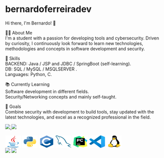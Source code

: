 # bernardoferreiradev

Hi there, I'm Bernardo! 👋

👨‍💻 About Me <br>
I'm a student with a passion for developing tools and cybersecurity. Driven by curiosity, I continuously look forward to learn new technologies, methodologies and concepts in software development and security.

🧠 Skills <br>
BACKEND: Java / JSP and JDBC / SpringBoot (self-learning). <br>
DB: SQL / MySQL / MSQLSERVER . <br>
Languages: Python, C.

📚 Currently Learning <br>
Software development in different fields. <br> 
Security/Networking concepts and  mainly self-taught.

🎯 Goals <br>
Combine security with development to build tools, stay updated with the latest technologies, and excel as a recognized professional in the field.


<div>
<a href="https://beacons.ai/bernardoferreiradev">
<img height="160em" src="https://github-readme-stats.vercel.app/api?username=bernardoferreiradev&show_icons=true&theme=dark&include_all_commits=true&count_private=true"/>
<img height="160em" src="https://github-readme-stats.vercel.app/api/top-langs/?username=bernardoferreiradev&layout=compact&langs_count=16&theme=dracula"/>
</div>


<div style="display: inline-block"><br>
<img align="center" alt="Java" height="40" width="50" src="https://raw.githubusercontent.com/devicons/devicon/master/icons/java/java-original.svg">
<img align="center" alt="Python" height="40" width="50" src="https://raw.githubusercontent.com/devicons/devicon/master/icons/python/python-original.svg">
<img align="center" alt="C" height="40" width="50" src="https://raw.githubusercontent.com/devicons/devicon/master/icons/c/c-original.svg">
<img align="center" alt="MySQL" height="40" width="50" src="https://raw.githubusercontent.com/devicons/devicon/master/icons/mysql/mysql-original.svg">
<img align="center" alt="Pycharm" height="40" width="50" src="https://raw.githubusercontent.com/devicons/devicon/master/icons/pycharm/pycharm-original.svg">
<img align="center" alt="VSCode" height="40" width="50" src="https://raw.githubusercontent.com/devicons/devicon/master/icons/vscode/vscode-original.svg">
<img align="center" alt="Linux" height="40" width="50" src="https://raw.githubusercontent.com/devicons/devicon/master/icons/linux/linux-original.svg">
</div>


<div>
  <a href="bernardodferreira@outlook.com" target="_blank"><img src="https://img.shields.io/badge/Microsoft_Outlook-0078D4?style=for-the-badge&logo=microsoft-outlook&logoColor=white" target="_blank"></a>
  <a href="https://www.linkedin.com/in/bernardodferreira/" target="_blank"><img src="https://img.shields.io/badge/LinkedIn-0077B5?style=for-the-badge&logo=linkedin&logoColor=white" target="_blank"></a>
</div>
